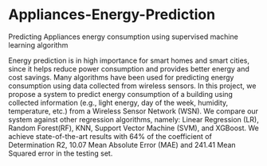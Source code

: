 # Appliances-Energy-Prediction
 Predicting Appliances energy consumption using supervised machine learning algorithm
 
 Energy prediction is in high importance for smart homes and smart cities, since
it helps reduce power consumption and provides better energy and cost savings.
Many algorithms have been used for predicting energy consumption using data
collected from wireless sensors. In this project, we propose a system to predict
energy consumption of a building using collected information (e.g., light energy,
day of the week, humidity, temperature, etc.) from a Wireless Sensor Network
(WSN). We compare our system against other regression algorithms,
namely: Linear Regression (LR), Random Forest(RF), KNN, Support Vector Machine (SVM), and XGBoost. We achieve state-of-the-art
results with 64% of the coefficient of Determination R2, 10.07 Mean Absolute Error (MAE) and  241.41 Mean Squared error in the testing set.
